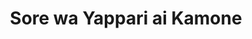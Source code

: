 --- 
title: "Sore wa Yappari ai Kamone"
publishdate: "2019-3-8T16:48:46+02:00"
src: "https://365manga.net/manga/sore-wa-yappari-ai-kamone"
image: "https://data.365manga.net/images/thumbnails/24763-sore-wa-yappari-ai-kamone.jpg"
description: "[From Beautiful Soup]: Katsuse Rin, a troublesome student that's always breaking the rules ends up falling in love with a member of the school discipline squad, Kuramare Fukaten. They run into some problems when Katsuse wants to be more open about their relationship, but Kuramare does not want his school life to be affected by his private life. Will Katsuse and Kuramare be able to overcome this and be the…"
---